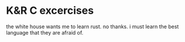 # K&R C excercises 

the white house wants me to learn rust. no thanks.
i must learn the best language that they are afraid of.
